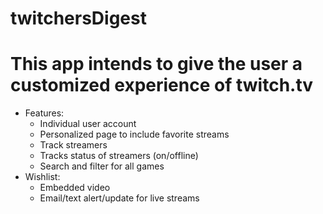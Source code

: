 # twitchersDigest
# This app intends to give the user a customized experience of twitch.tv
* Features:
  - Individual user account
  - Personalized page to include favorite streams
  - Track streamers
  - Tracks status of streamers (on/offline)
  - Search and filter for all games
* Wishlist:
  - Embedded video
  - Email/text alert/update for live streams
